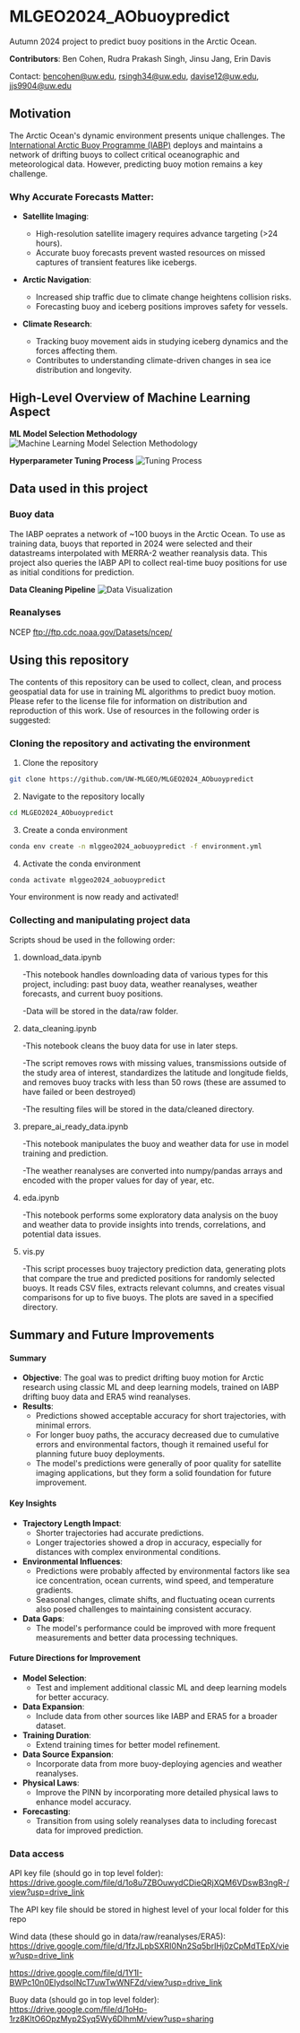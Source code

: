 # MLGEO2024_AObuoypredict
Autumn 2024 project to predict buoy positions in the Arctic Ocean.

**Contributors**: Ben Cohen, Rudra Prakash Singh, Jinsu Jang, Erin Davis

Contact: bencohen@uw.edu, rsingh34@uw.edu, davise12@uw.edu, jjs9904@uw.edu

## Motivation  

The Arctic Ocean's dynamic environment presents unique challenges. The [International Arctic Buoy Programme (IABP)](https://iabp.apl.uw.edu/) deploys and maintains a network of drifting buoys to collect critical oceanographic and meteorological data. However, predicting buoy motion remains a key challenge.  

### Why Accurate Forecasts Matter:  
- **Satellite Imaging**:  
  - High-resolution satellite imagery requires advance targeting (>24 hours).  
  - Accurate buoy forecasts prevent wasted resources on missed captures of transient features like icebergs.  

- **Arctic Navigation**:  
  - Increased ship traffic due to climate change heightens collision risks.  
  - Forecasting buoy and iceberg positions improves safety for vessels.  

- **Climate Research**:  
  - Tracking buoy movement aids in studying iceberg dynamics and the forces affecting them.  
  - Contributes to understanding climate-driven changes in sea ice distribution and longevity.  

## High-Level Overview of Machine Learning Aspect
**ML Model Selection Methodology**
![Machine Learning Model Selection Methodology](https://github.com/UW-MLGEO/MLGEO2024_AObuoypredict/blob/main/ml_process_vis.png)

**Hyperparameter Tuning Process**
![Tuning Process](https://github.com/UW-MLGEO/MLGEO2024_AObuoypredict/blob/main/tuning%20process_vis.png)

## Data used in this project
### Buoy data
The IABP oeprates a network of ~100 buoys in the Arctic Ocean. To use as training data, buoys that reported in 2024 were selected and their datastreams interpolated with MERRA-2 weather reanalysis data. This project also queries the IABP API to collect real-time buoy positions for use as initial conditions for prediction.

**Data Cleaning Pipeline**
![Data Visualization](https://github.com/UW-MLGEO/MLGEO2024_AObuoypredict/blob/main/data_cleaning.png)

### Reanalyses
NCEP ftp://ftp.cdc.noaa.gov/Datasets/ncep/


## Using this repository
The contents of this repository can be used to collect, clean, and process geospatial data for use in training ML algorithms to predict buoy motion. Please refer to the license file for information on distribution and reproduction of this work. 
Use of resources in the following order is suggested:
### Cloning the repository and activating the environment
1. Clone the repository
```bash
git clone https://github.com/UW-MLGEO/MLGEO2024_AObuoypredict
```

2. Navigate to the repository locally
```bash
cd MLGEO2024_AObuoypredict
```

3. Create a conda environment
```bash
conda env create -n mlggeo2024_aobuoypredict -f environment.yml
```

4. Activate the conda environment
```bash
conda activate mlggeo2024_aobuoypredict
```

Your environment is now ready and activated!

### Collecting and manipulating project data
Scripts shoud be used in the following order:
1. download_data.ipynb

   -This notebook handles downloading data of various types for this project, including: past buoy data, weather reanalyses, weather forecasts, and current buoy positions.

   -Data will be stored in the data/raw folder.
2. data_cleaning.ipynb

   -This notebook cleans the buoy data for use in later steps.

   -The script removes rows with missing values, transmissions outside of the study area of interest, standardizes the latitude and longitude fields, and removes buoy tracks with less than 50 rows (these are assumed to have failed or been destroyed)

   -The resulting files will be stored in the data/cleaned directory.
3. prepare_ai_ready_data.ipynb

   -This notebook manipulates the buoy and weather data for use in model training and prediction.

   -The weather reanalyses are converted into numpy/pandas arrays and encoded with the proper values for day of year, etc.
4. eda.ipynb

   -This notebook performs some exploratory data analysis on the buoy and weather data to provide insights into trends, correlations, and potential data issues.
5. vis.py

   -This script processes buoy trajectory prediction data, generating plots that compare the true and predicted positions for randomly selected buoys. It reads CSV files, extracts relevant columns, and creates visual comparisons for up to five buoys. The plots are saved in a specified directory.

## Summary and Future Improvements

#### Summary
- **Objective**: The goal was to predict drifting buoy motion for Arctic research using classic ML and deep learning models, trained on IABP drifting buoy data and ERA5 wind reanalyses.
- **Results**:
  - Predictions showed acceptable accuracy for short trajectories, with minimal errors.
  - For longer buoy paths, the accuracy decreased due to cumulative errors and environmental factors, though it remained useful for planning future buoy deployments.
  - The model's predictions were generally of poor quality for satellite imaging applications, but they form a solid foundation for future improvement.

#### Key Insights
- **Trajectory Length Impact**: 
  - Shorter trajectories had accurate predictions.
  - Longer trajectories showed a drop in accuracy, especially for distances with complex environmental conditions.
- **Environmental Influences**: 
  - Predictions were probably affected by environmental factors like sea ice concentration, ocean currents, wind speed, and temperature gradients.
  - Seasonal changes, climate shifts, and fluctuating ocean currents also posed challenges to maintaining consistent accuracy.
- **Data Gaps**: 
  - The model's performance could be improved with more frequent measurements and better data processing techniques.
  
#### Future Directions for Improvement
- **Model Selection**: 
  - Test and implement additional classic ML and deep learning models for better accuracy.
- **Data Expansion**: 
  - Include data from other sources like IABP and ERA5 for a broader dataset.
- **Training Duration**: 
  - Extend training times for better model refinement.
- **Data Source Expansion**: 
  - Incorporate data from more buoy-deploying agencies and weather reanalyses.
- **Physical Laws**: 
  - Improve the PINN by incorporating more detailed physical laws to enhance model accuracy.
- **Forecasting**: 
  - Transition from using solely reanalyses data to including forecast data for improved prediction.



### Data access
API key file (should go in top level folder): 
https://drive.google.com/file/d/1o8u7ZBOuwydCDieQRjXQM6VDswB3ngR-/view?usp=drive_link

The API key file should be stored in highest level of your local folder for this repo

Wind data (these should go in data/raw/reanalyses/ERA5):
https://drive.google.com/file/d/1fzJLpbSXRI0Nn2Sq5brIHj0zCpMdTEpX/view?usp=drive_link

https://drive.google.com/file/d/1Y1I-BWPc10n0EIydsoINcT7uwTwWNFZd/view?usp=drive_link

Buoy data (should go in top level folder):
https://drive.google.com/file/d/1oHp-1rz8KltO6OpzMyp2Syq5Wy6DIhmM/view?usp=sharing
